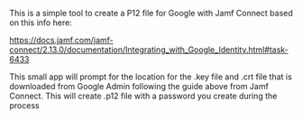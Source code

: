 This is a simple tool to create a P12 file for Google with Jamf Connect based on this info here:

https://docs.jamf.com/jamf-connect/2.13.0/documentation/Integrating_with_Google_Identity.html#task-6433

This small app will prompt for the location for the .key file and .crt file that is downloaded from Google Admin following the guide above from Jamf Connect.
This will create .p12 file with a password you create during the process
